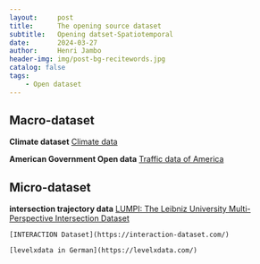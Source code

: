 ```yaml
---
layout:     post
title:      The opening source dataset
subtitle:   Opening datset-Spatiotemporal
date:       2024-03-27
author:     Henri Jambo
header-img: img/post-bg-recitewords.jpg
catalog: false
tags:
    - Open dataset
---
```


## Macro-dataset 
**Climate dataset**
    [Climate data](https://climexp.knmi.nl/start.cgi?id=51e9b9c2ffa5bf2a83a469eba86afa0f)

**American Government Open data**
    [Traffic data of America](https://catalog.data.gov/dataset)


## Micro-dataset

**intersection trajectory data**
    [LUMPI: The Leibniz University Multi-Perspective Intersection Dataset](https://data.uni-hannover.de/dataset/lumpi)
    
    [INTERACTION Dataset](https://interaction-dataset.com/)
    
    [levelxdata in German](https://levelxdata.com/)
